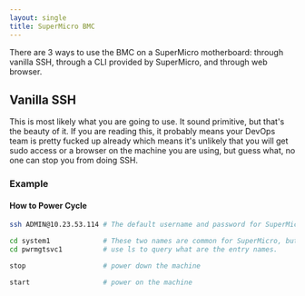 ```yaml
---
layout: single
title: SuperMicro BMC
---
```


There are 3 ways to use the BMC on a SuperMicro motherboard: through vanilla SSH, through a CLI provided by SuperMicro, and through web browser.

## Vanilla SSH

This is most likely what you are going to use. It sound primitive, but that's the beauty of it. If you are reading this, it probably means your DevOps team is pretty fucked up already which means it's unlikely that you will get sudo access or a browser on the machine you are using, but guess what, no one can stop you from doing SSH.

### Example

#### How to Power Cycle
```bash
ssh ADMIN@10.23.53.114 # The default username and password for SuperMicro are ADMIN

cd system1             # These two names are common for SuperMicro, but if unsure,
cd pwrmgtsvc1          # use ls to query what are the entry names.

stop                   # power down the machine

start                  # power on the machine
```
